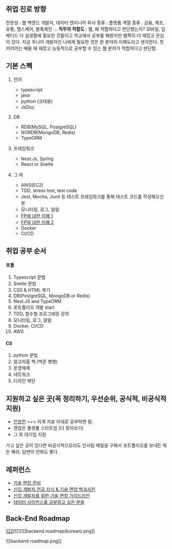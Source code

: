 ## 취업 진로 방향

전문성 : 웹 백엔드 개발자, 데이터 엔지니어
회사 종류 : 플랫폼
계열 종류 : 금융, 제조, 유통, 헬스케어, 블록체인 ...
**직무의 적합도** : 웹, 왜 적합하다고 판단했는지? 모바일, 임베디드 다 실생활에 필요한 것들이고 학교에서 공부를 해봤지만 웹쪽이 더 재밌고 관심이 갔다. 지금 주니어 개발자인 나에게 필요한 것은 한 분야의 이해도라고 생각한다. 첫 커리어는 배울 때 재밌고 능동적으로 공부할 수 있는 웹 분야가 적합하다고 판단함.

## 기본 스펙

1. 언어 
	- typescript
	- java
	- python (코테용)
	- JsDoc

2. DB
	- RDB(MySQL, PostgreSQL)
	- NORDB(MongoDB, Redis)
	- TypeORM

3. 프레임워크
	- Nest.Js, Spring
	- React or Svelte

5. 그 외
	- AWS(EC2)
	- TDD, stress test, test code
	- Jest, Mocha, Junit 등 테스트 프레임워크를 통해 테스트 코드를 작성해오신 분
	- 모니터링, 로그, 알람
	- [FP에 대한 이해 1](https://www.inflearn.com/course/functional-es6)
	- [FP에 대한 이해 2](https://www.inflearn.com/course/%ED%95%A8%EC%88%98%ED%98%95_ES6_%EC%9D%91%EC%9A%A9%ED%8E%B8)
	- Docker
	- CI/CD

## 취업 공부 순서

#### 포폴
1. Typescript 문법
2. Svelte 문법
3. CSS & HTML 복기
4. DB(PostgreSQL, MongoDB or Redis)
5. Nest.JS and TypeORM
6. 포트폴리오 개발 start
7. TDD, 함수형 프로그래밍 강의
8. 모니터링, 로그, 알람
9. Docker, CI/CD
10. AWS

#### CS
1. python 문법
2. 알고리즘 책 (백준 병행)
3. 운영체제
4. 네트워크
5. 디자인 패턴

## 지원하고 싶은 곳(꼭 정리하기, 우선순위, 공식적, 비공식적 지원)

- [인프런](https://www.inflearn.com/pages/withus-inflab-recruit_be) ==> 이게 지표 이대로 공부하면 됨.
- 괜찮은 플랫폼 스타트업 (더 찾아보기)
- 그 외 대기업 지원

가고 싶은 곳이 있다면 비공식적으로라도 인사팀 메일을 구해서 포트폴리오를 보내든 뭐든 해라. 답변이 안와도 좋다.

## 레퍼런스

- [기술 면접 준비](https://github.com/JaeYeopHan/Interview_Question_for_Beginner/blob/main/README.md)
- [신입 개발자 전공 지식 & 기술 면접 백과사전](https://gyoogle.dev/blog/)
- [신입 개발자를 위한 기술 면접 가이드라인](https://github.com/JaeYeopHan/Interview_Question_for_Beginner)
- [데이터 사이언스를 공부하고 싶은 분들](https://github.com/Team-Neighborhood/I-want-to-study-Data-Science)


## Back-End Roadmap
[![[]]]()![[]]![[backend roadmap(korean).png]]

![[backend roadmap.png]]
